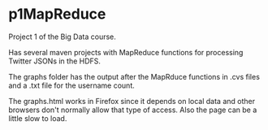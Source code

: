 # p1MapReduce
Project 1 of the Big Data course.

Has several maven projects with MapReduce functions for processing Twitter JSONs in the HDFS.

The graphs folder has the output after the MapRduce functions in .cvs files and a .txt file for the username count.

The graphs.html works in Firefox since it depends on local data and other browsers don't normally allow that type of access. Also the page can be a little slow to load.
